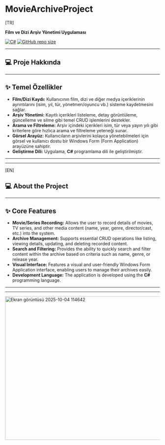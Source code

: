 # MovieArchiveProject

[TR]

**Film ve Dizi Arşiv Yönetimi Uygulaması**

[![C#](https://img.shields.io/badge/Language-C%23-blue.svg)](https://docs.microsoft.com/en-us/dotnet/csharp/)
[![GitHub repo size](https://img.shields.io/github/repo-size/abdullahhaktan/MovieArchiveProject)](https://github.com/abdullahhaktan/MovieArchiveProject)

---

## 💻 Proje Hakkında

---

## ✨ Temel Özellikler

* **Film/Dizi Kaydı:** Kullanıcının film, dizi ve diğer medya içeriklerinin ayrıntılarını (isim, yıl, tür, yönetmen/oyuncu vb.) sisteme kaydetmesini sağlar.
* **Arşiv Yönetimi:** Kayıtlı içerikleri listeleme, detay görüntüleme, güncelleme ve silme gibi temel CRUD işlemlerini destekler.
* **Arama ve Filtreleme:** Arşiv içindeki içerikleri isim, tür veya yayın yılı gibi kriterlere göre hızlıca arama ve filtreleme yeteneği sunar.
* **Görsel Arayüz:** Kullanıcıların arşivlerini kolayca yönetebilmeleri için görsel ve kullanıcı dostu bir Windows Form (Form Application) arayüzüne sahiptir.
* **Geliştirme Dili:** Uygulama, **C#** programlama dili ile geliştirilmiştir.

---
---

[EN]

## 💻 About the Project

---

## ✨ Core Features

* **Movie/Series Recording:** Allows the user to record details of movies, TV series, and other media content (name, year, genre, director/cast, etc.) into the system.
* **Archive Management:** Supports essential CRUD operations like listing, viewing details, updating, and deleting recorded content.
* **Search and Filtering:** Provides the ability to quickly search and filter content within the archive based on criteria such as name, genre, or release year.
* **Visual Interface:** Features a visual and user-friendly Windows Form Application interface, enabling users to manage their archives easily.
* **Development Language:** The application is developed using the **C#** programming language.

---
---

<img width="928" height="467" alt="Ekran görüntüsü 2025-10-04 114642" src="https://github.com/user-attachments/assets/ca8b9ca3-a8b2-4665-abd3-8bd651d10f91" />
